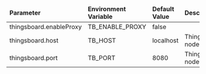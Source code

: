 <table>
  <thead>
      <tr>
          <td style="width: 25%"><b>Parameter</b></td><td style="width: 30%"><b>Environment Variable</b></td><td style="width: 15%"><b>Default Value</b></td><td style="width: 30%"><b>Description</b></td>
      </tr>
  </thead>
  <tbody>
      <tr>
          <td>thingsboard.enableProxy</td>
          <td>TB_ENABLE_PROXY</td>
          <td>false</td>
          <td></td>
      </tr>
      <tr>
          <td>thingsboard.host</td>
          <td>TB_HOST</td>
          <td>localhost</td>
          <td>ThingsBoard node host</td>
      </tr>
      <tr>
          <td>thingsboard.port</td>
          <td>TB_PORT</td>
          <td>8080</td>
          <td>ThingsBoard node port</td>
      </tr>
  </tbody>
</table>
